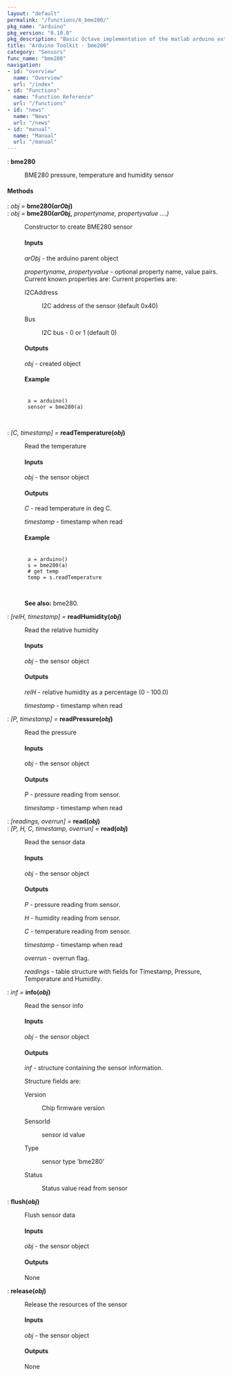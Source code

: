 ```yaml
---
layout: "default"
permalink: "/functions/6_bme280/"
pkg_name: "arduino"
pkg_version: "0.10.0"
pkg_description: "Basic Octave implementation of the matlab arduino extension,  allowing communication to a programmed arduino board to control its  hardware."
title: "Arduino Toolkit - bme280"
category: "Sensors"
func_name: "bme280"
navigation:
- id: "overview"
  name: "Overview"
  url: "/index"
- id: "Functions"
  name: "Function Reference"
  url: "/functions"
- id: "news"
  name: "News"
  url: "/news"
- id: "manual"
  name: "Manual"
  url: "/manual"
---
```

<dl class="def">
<dt id="index-bme280"><span class="category">: </span><span><em></em> <strong>bme280</strong><a href='#index-bme280' class='copiable-anchor'></a></span></dt>
<dd><p>BME280 pressure, temperature and humidity sensor
 </p></dd></dl>

<span id="Methods"></span><h4 class="subheading">Methods</h4>
<dl class="def">
<dt id="index-bme280_0028arObj_0029"><span class="category">: </span><span><em><var>obj</var> =</em> <strong>bme280(<var>arObj</var>)</strong><a href='#index-bme280_0028arObj_0029' class='copiable-anchor'></a></span></dt>
<dt id="index-bme280_0028arObj_002c"><span class="category">: </span><span><em><var>obj</var> =</em> <strong>bme280(<var>arObj</var>,</strong> <em><var>propertyname, propertyvalue</var> ....)</em><a href='#index-bme280_0028arObj_002c' class='copiable-anchor'></a></span></dt>
<dd><p>Constructor to create BME280 sensor
 </p><span id="Inputs"></span><h4 class="subsubheading">Inputs</h4>
<p><var>arObj</var> - the arduino parent object
</p>
<p><var>propertyname, propertyvalue</var> - optional property name, value pairs.
 Current known properties are:
 Current properties are:
 </p><dl compact="compact">
<dt><span>I2CAddress</span></dt>
<dd><p>I2C address of the sensor (default 0x40)
 </p></dd>
<dt><span>Bus</span></dt>
<dd><p>I2C bus  - 0 or 1 (default 0)
 </p></dd>
</dl>

<span id="Outputs"></span><h4 class="subsubheading">Outputs</h4>
<p><var>obj</var> - created object
</p>
<span id="Example"></span><h4 class="subsubheading">Example</h4>
<div class="example">
<pre class="example"> <code>
 a = arduino()
 sensor = bme280(a)
 </code>
 </pre></div>
</dd></dl>

<dl class="def">
<dt id="index-readTemperature_0028obj_0029"><span class="category">: </span><span><em>[<var>C</var>, <var>timestamp</var>] =</em> <strong>readTemperature(<var>obj</var>)</strong><a href='#index-readTemperature_0028obj_0029' class='copiable-anchor'></a></span></dt>
<dd><p>Read the temperature
</p>
<span id="Inputs-1"></span><h4 class="subsubheading">Inputs</h4>
<p><var>obj</var> - the sensor object
</p>
<span id="Outputs-1"></span><h4 class="subsubheading">Outputs</h4>
<p><var>C</var> - read temperature in deg C.
</p>
<p><var>timestamp</var> - timestamp when read
</p>
<span id="Example-1"></span><h4 class="subsubheading">Example</h4>
<div class="example">
<pre class="example"> <code>
 a = arduino()
 s = bme280(a)
 # get temp
 temp = s.readTemperature
 </code>
 </pre></div>

<p><strong>See also:</strong> bme280.
 </p></dd></dl>

<dl class="def">
<dt id="index-readHumidity_0028obj_0029"><span class="category">: </span><span><em>[<var>relH</var>, <var>timestamp</var>] =</em> <strong>readHumidity(<var>obj</var>)</strong><a href='#index-readHumidity_0028obj_0029' class='copiable-anchor'></a></span></dt>
<dd><p>Read the relative humidity
</p>
<span id="Inputs-2"></span><h4 class="subsubheading">Inputs</h4>
<p><var>obj</var> - the sensor object
</p>
<span id="Outputs-2"></span><h4 class="subsubheading">Outputs</h4>
<p><var>relH</var> - relative humidity as a percentage (0 - 100.0)
</p>
<p><var>timestamp</var> - timestamp when read
 </p></dd></dl>

<dl class="def">
<dt id="index-readPressure_0028obj_0029"><span class="category">: </span><span><em>[<var>P</var>, <var>timestamp</var>] =</em> <strong>readPressure(<var>obj</var>)</strong><a href='#index-readPressure_0028obj_0029' class='copiable-anchor'></a></span></dt>
<dd><p>Read the pressure
</p>
<span id="Inputs-3"></span><h4 class="subsubheading">Inputs</h4>
<p><var>obj</var> - the sensor object
</p>
<span id="Outputs-3"></span><h4 class="subsubheading">Outputs</h4>
<p><var>P</var> - pressure reading from sensor.
</p>
<p><var>timestamp</var> - timestamp when read
 </p></dd></dl>
 
<dl class="def">
<dt id="index-read_0028obj_0029"><span class="category">: </span><span><em>[<var>readings</var>, <var>overrun</var>] =</em> <strong>read(<var>obj</var>)</strong><a href='#index-read_0028obj_0029' class='copiable-anchor'></a></span></dt>
<dt id="index-read_0028obj_0029-1"><span class="category">: </span><span><em>[<var>P</var>, <var>H</var>, <var>C</var>, <var>timestamp</var>, <var>overrun</var>] =</em> <strong>read(<var>obj</var>)</strong><a href='#index-read_0028obj_0029-1' class='copiable-anchor'></a></span></dt>
<dd><p>Read the sensor data
</p>
<span id="Inputs-4"></span><h4 class="subsubheading">Inputs</h4>
<p><var>obj</var> - the sensor object
</p>
<span id="Outputs-4"></span><h4 class="subsubheading">Outputs</h4>
<p><var>P</var> - pressure reading from sensor.
</p>
<p><var>H</var> - humidity reading from sensor.
</p>
<p><var>C</var> - temperature reading from sensor.
</p>
<p><var>timestamp</var> - timestamp when read
</p>
<p><var>overrun</var> - overrun flag.
</p>
<p><var>readings</var> - table structure with fields for Timestamp, Pressure, Temperature and Humidity.
 </p></dd></dl>
 
<dl class="def">
<dt id="index-info_0028obj_0029"><span class="category">: </span><span><em><var>inf</var> =</em> <strong>info(<var>obj</var>)</strong><a href='#index-info_0028obj_0029' class='copiable-anchor'></a></span></dt>
<dd><p>Read the sensor info
</p>
<span id="Inputs-5"></span><h4 class="subsubheading">Inputs</h4>
<p><var>obj</var> - the sensor object
</p>
<span id="Outputs-5"></span><h4 class="subsubheading">Outputs</h4>
<p><var>inf</var> - structure containing the sensor information.
</p>
<p>Structure fields are:
 </p><dl compact="compact">
<dt><span>Version</span></dt>
<dd><p>Chip firmware version
 </p></dd>
<dt><span>SensorId</span></dt>
<dd><p>sensor id value
 </p></dd>
<dt><span>Type</span></dt>
<dd><p>sensor type &rsquo;bme280&rsquo;
 </p></dd>
<dt><span>Status</span></dt>
<dd><p>Status value read from sensor
 </p></dd>
</dl>

</dd></dl>

<dl class="def">
<dt id="index-flush_0028obj_0029"><span class="category">: </span><span><em></em> <strong>flush(<var>obj</var>)</strong><a href='#index-flush_0028obj_0029' class='copiable-anchor'></a></span></dt>
<dd><p>Flush sensor data
</p>
<span id="Inputs-6"></span><h4 class="subsubheading">Inputs</h4>
<p><var>obj</var> - the sensor object
</p>
<span id="Outputs-6"></span><h4 class="subsubheading">Outputs</h4>
<p>None
 </p></dd></dl>

<dl class="def">
<dt id="index-release_0028obj_0029"><span class="category">: </span><span><em></em> <strong>release(<var>obj</var>)</strong><a href='#index-release_0028obj_0029' class='copiable-anchor'></a></span></dt>
<dd><p>Release the resources of the sensor
</p>
<span id="Inputs-7"></span><h4 class="subsubheading">Inputs</h4>
<p><var>obj</var> - the sensor object
</p>
<span id="Outputs-7"></span><h4 class="subsubheading">Outputs</h4>
<p>None
 </p></dd></dl>
